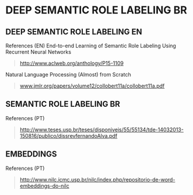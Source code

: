 # DEEP SEMANTIC ROLE LABELING BR

## DEEP SEMANTIC ROLE LABELING EN
References (EN)
End-to-end Learning of Semantic Role Labeling Using Recurrent Neural Networks
>http://www.aclweb.org/anthology/P15-1109

Natural Language Processing (Almost) from Scratch
>www.jmlr.org/papers/volume12/collobert11a/collobert11a.pdf

## SEMANTIC ROLE LABELING BR
References (PT)
>http://www.teses.usp.br/teses/disponiveis/55/55134/tde-14032013-150816/publico/dissrevfernandoAlva.pdf

## EMBEDDINGS
References (PT)
> http://www.nilc.icmc.usp.br/nilc/index.php/repositorio-de-word-embeddings-do-nilc



